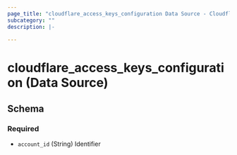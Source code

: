 ```yaml
---
page_title: "cloudflare_access_keys_configuration Data Source - Cloudflare"
subcategory: ""
description: |-
  
---
```


# cloudflare_access_keys_configuration (Data Source)




<!-- schema generated by tfplugindocs -->
## Schema

### Required

- `account_id` (String) Identifier


